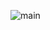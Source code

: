 ![main](https://github.com/Crois-sant/.github/assets/86578246/a35dd459-09ba-44fd-87db-41fa0e883719)
